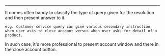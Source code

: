 <hr> 

It comes often handy to classify the type of query given for the resolution and then present answer to it. 

	e.g. Customer service query can give various secondary instruction when user asks to close account versus when user asks for detail of a product. 

In such case, it's more professional to present account window and there in the close account button. 